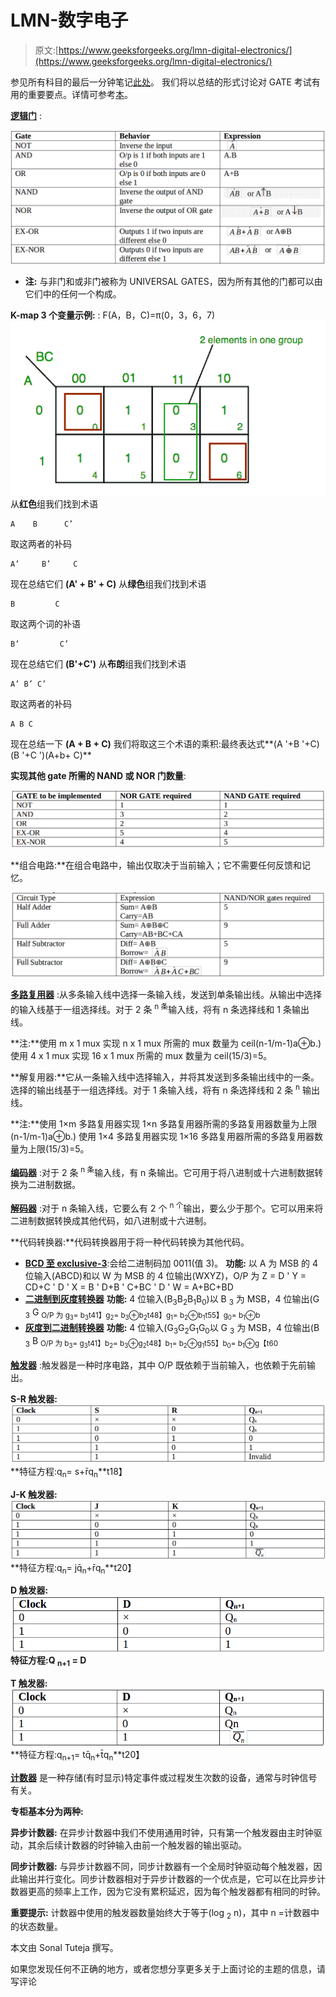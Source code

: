 # LMN-数字电子

> 原文:[https://www.geeksforgeeks.org/lmn-digital-electronics/](https://www.geeksforgeeks.org/lmn-digital-electronics/)

参见所有科目的最后一分钟笔记[此处](https://www.geeksforgeeks.org/lmns-gq/)。
我们将以总结的形式讨论对 GATE 考试有用的重要要点。详情可参考[本](https://www.geeksforgeeks.org/gate-cs-notes-gq/)。

[**逻辑门**](https://www.geeksforgeeks.org/digital-logic-logic-gates/) :

![](img/77312dd3614c22d56240989b75bbde30.png)

*   **注:** 与非门和或非门被称为 UNIVERSAL GATES，因为所有其他的门都可以由它们中的任何一个构成。

**K-map 3 个变量示例:** : F(A，B，C)=π(0，3，6，7)
![](img/5c01bb382470fce992c015a9d5483fe4.png)
 从**红色**组我们找到术语

```
A    B      C’
```

取这两者的补码

```
A’     B’     C
```

现在总结它们
**(A' + B' + C)**
从**绿色**组我们找到术语

```
B         C
```

取这两个词的补语

```
B’         C’
```

现在总结它们
**(B'+C')**
从**布朗**组我们找到术语

```
A’ B’ C’
```

取这两者的补码

```
A B C
```

现在总结一下
**(A + B + C)**
我们将取这三个术语的乘积:最终表达式**(A '+B '+C)(B '+C ')(A+b+ C)**

**实现其他 gate 所需的 NAND 或 NOR 门数量**:

![](img/d8c69605b4c30def8cb060821ef8b42d.png)

**组合电路:**在组合电路中，输出仅取决于当前输入；它不需要任何反馈和记忆。

![](img/5eea1f383550eb74e460c738ff5b8fc6.png)

[**多路复用器**](https://www.geeksforgeeks.org/multiplexers-digital-electronics/) :从多条输入线中选择一条输入线，发送到单条输出线。从输出中选择的输入线基于一组选择线。对于 2 条 <sup>n 条</sup>输入线，将有 n 条选择线和 1 条输出线。

**注:**使用 m x 1 mux 实现 n x 1 mux 所需的 mux 数量为 ceil(n-1/m-1)a⊕b.)
使用 4 x 1 mux 实现 16 x 1 mux 所需的 mux 数量为 ceil(15/3)=5。

**解复用器:**它从一条输入线中选择输入，并将其发送到多条输出线中的一条。选择的输出线基于一组选择线。对于 1 条输入线，将有 n 条选择线和 2 条 <sup>n</sup> 输出线。

**注:**使用 1×m 多路复用器实现 1×n 多路复用器所需的多路复用器数量为上限(n-1/m-1)a⊕b.)
使用 1×4 多路复用器实现 1×16 多路复用器所需的多路复用器数量为上限(15/3)=5。

[**编码器**](https://www.geeksforgeeks.org/digital-logic-encoders-decoders/) :对于 2 条 <sup>n 条</sup>输入线，有 n 条输出。它可用于将八进制或十六进制数据转换为二进制数据。

[**解码器**](https://www.geeksforgeeks.org/digital-logic-binary-decoder/) :对于 n 条输入线，它要么有 2 个 <sup>n 个</sup>输出，要么少于那个。它可以用来将二进制数据转换成其他代码，如八进制或十六进制。

**代码转换器:**代码转换器用于将一种代码转换为其他代码。

*   [**BCD 至 exclusive-3**](https://www.geeksforgeeks.org/digital-logic-code-converters-bcd8421-tofrom-excess-3/):会给二进制码加 0011(值 3)。
    **功能:**
    以 A 为 MSB 的 4 位输入(ABCD)和以 W 为 MSB 的 4 位输出(WXYZ)，O/P 为
    Z = D '
    Y = CD+C ' D '
    X = B ' D+B ' C+BC ' D '
    W = A+BC+BD
*   [**二进制到灰度转换器**](https://www.geeksforgeeks.org/digital-logic-code-converters-binary-gray-code/) **功能:**
    4 位输入(B<sub>3</sub>B<sub>2</sub>B<sub>1</sub>B<sub>0</sub>)以 B <sub>3</sub> 为 MSB，4 位输出(G <sub>3</sub> G <sub>O/P 为
    g<sub>3</sub>= b<sub>3</sub>t41】g<sub>2</sub>= b<sub>3</sub>⊕b<sub>2</sub>t48】g<sub>1</sub>= b<sub>2</sub>⊕b<sub>1</sub>t55】g<sub>0</sub>= b<sub>1</sub>⊕b</sub>
*   [**灰度到二进制转换器**](https://www.geeksforgeeks.org/digital-logic-code-converters-binary-gray-code/) **功能:**
    4 位输入(G<sub>3</sub>G<sub>2</sub>G<sub>1</sub>G<sub>0</sub>以 G <sub>3</sub> 为 MSB，4 位输出(B <sub>3</sub> B <sub>O/P 为
    b<sub>3</sub>= g<sub>3</sub>t41】b<sub>2</sub>= b<sub>3</sub>⊕g<sub>2</sub>t48】b<sub>1</sub>= b<sub>2</sub>⊕g<sub>1</sub>t55】b<sub>0</sub>= b<sub>1</sub>⊕g【t60</sub>

[**触发器**](https://www.geeksforgeeks.org/flip-flop-types-and-their-conversion/) :触发器是一种时序电路，其中 O/P 既依赖于当前输入，也依赖于先前输出。

**S-R 触发器:**
![](img/e5df3046d2aa7ab3f0aeb6b870b870c3.png)
**特征方程:q<sub>n</sub>= s+r̄q<sub>n</sub>**t18】

**J-K 触发器:**
![](img/f041d7739b2dacfca8410312bed49ee9.png)
**特征方程:q<sub>n</sub>= jq̄<sub>n</sub>+r̄q<sub>n</sub>**t20】

**D 触发器:**
![](img/347fab6cbb114fcd198d9e6274929308.png)
**特征方程:Q <sub>n+1</sub> = D**

**T 触发器:**
![](img/14f72a8be36298a48ed46efb6880ffce.png)
**特征方程:q<sub>n+1</sub>= tq̄<sub>n</sub>+t̄q<sub>n</sub>**t20】

[**计数器**](https://www.geeksforgeeks.org/counters-in-digital-logic/) 是一种存储(有时显示)特定事件或过程发生次数的设备，通常与时钟信号有关。

**专柜基本分为两种:**

**异步计数器:** 在异步计数器中我们不使用通用时钟，只有第一个触发器由主时钟驱动，其余后续计数器的时钟输入由前一个触发器的输出驱动。

**同步计数器:** 与异步计数器不同，同步计数器有一个全局时钟驱动每个触发器，因此输出并行变化。同步计数器相对于异步计数器的一个优点是，它可以在比异步计数器更高的频率上工作，因为它没有累积延迟，因为每个触发器都有相同的时钟。

**重要提示:** 计数器中使用的触发器数量始终大于等于(log <sub>2</sub> n)，其中 n =计数器中的状态数量。

本文由 Sonal Tuteja 撰写。

如果您发现任何不正确的地方，或者您想分享更多关于上面讨论的主题的信息，请写评论